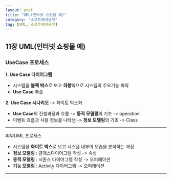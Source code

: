 ```yaml
---
layout: post
title: "UML(인터넷 쇼핑몰 예)"
category: "소프트웨어공학"
tag: [UML, 소프트웨어공학]
---
```




## 11장 UML(인터넷 쇼핑몰 예)

### UseCase 프로세스

**1. Use Case 다이어그램**

- 시스템을 **블랙 박스**로 보고 **하향식**으로 시스템의 주요기능 파악  
- **Use Case** 추출

**2. Use Case 시나리오** -> 화이트 박스화

- **Use Case**의 진행과정과 흐름 -> **동적 모델링**의 기초 -> operation
- 이벤트 흐름과 사용 정보를 나타냄 -> **정보 모델링**의 기초 -> Class

---

###UML 프로세스

- 시스템을 **화이트 박스**로 보고 시스템 내부의 모습을 분석하는 과정
- **정보 모델링** : 클래스다이어그램 작성 -> 속성
- **동적 모델링** : 시퀀스 다이어그램 작성 -> 오퍼레이션
- **기능 모델링** : Activity 다이어그램 -> 오퍼레이션

---

